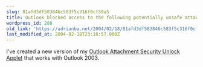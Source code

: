 ```yaml
---
slug: 81afd3df583846c583f5c316f0cf59a5
title: Outlook blocked access to the following potentially unsafe attachments
wordpress_id: 288
old_link: 'https://adrianba.net/2004/02/18/81afd3df583846c583f5c316f0cf59a5/'
last_modified_at: 2004-02-18T23:16:57.000Z
---
```


I've created a new version of my
[Outlook
Attachment Security Unlock Applet](/software/ol2k2sec) that works with Outlook
2003.
